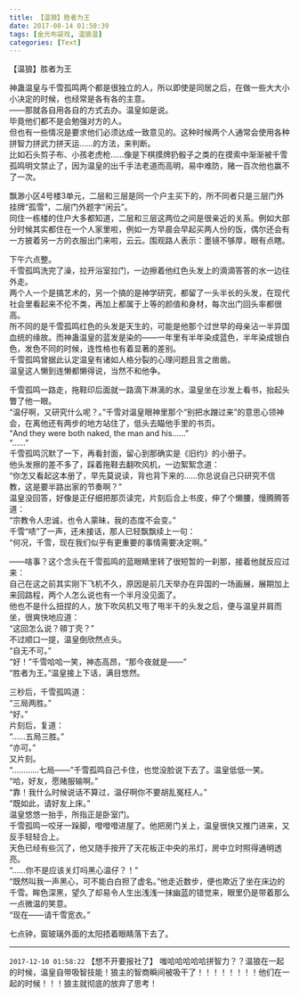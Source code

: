 ```yaml
---
title: 【温狼】胜者为王
date: 2017-08-14 01:50:39
tags: [金光布袋戏, 温狼温]
categories: [Text]
---
```


<p dir="ltr"  >【温狼】胜者为王<br /></p> 
<p dir="ltr"  >神蛊温皇与千雪孤鸣两个都是很独立的人，所以即使是同居之后，在做一些大大小小决定的时候，也经常是各有各的主意。<br />——那就各自用各自的方式去办。温皇如是说。<br />毕竟他们都不是会勉强对方的人。<br />但也有一些情况是要求他们必须达成一致意见的。这种时候两个人通常会使用各种拼智力拼武力拼天运……的方法，来判断。<br />比如石头剪子布、小孩老虎枪……像是下棋摸牌扔骰子之类的在摸索中渐渐被千雪孤鸣明文禁止了，因为温皇的出千手法老道而高明，易中难防，赌一百次他也赢不了一次。</p> 
<p dir="ltr"  >飘渺小区4号楼3单元，二层和三层是同一个户主买下的，所不同者只是三层门外挂牌“孤雪”，二层门外题字“闲云”。<br />同住一栋楼的住户大多都知道，二层和三层这两位之间是很亲近的关系。例如大部分时候其实都住在一个人家里啦，例如一方早晨会早起买两人份的饭，偶尔还会有一方披着另一方的衣服出门来啦，云云。围观路人表示：墨镜不够厚，眼有点瞎。</p> 
<p dir="ltr"  >下午六点整。<br />千雪孤鸣洗完了澡，拉开浴室拉门，一边擦着他红色头发上的滴滴答答的水一边往外走。<br />两个人一个是搞艺术的，另一个搞的是神学研究，都留了一头半长的头发，在现代社会里看起来不伦不类，再加上都属于上等的颜值和身材，每次出门回头率都很高。<br />所不同的是千雪孤鸣红色的头发是天生的，可能是他那个过世早的母亲沾一半异国血统的缘故。而神蛊温皇的蓝发是染的——一年里有半年染成蓝色，半年染成银白色，发色不同的时候，连性格也有着显著的差别。<br />千雪孤鸣曾据此认定温皇有诸如人格分裂的心理问题且言之凿凿。<br />温皇这人懒到连懒都懒得说，当然不和他争。</p> 
<p dir="ltr"  >千雪孤鸣一路走，拖鞋印后面就一路滴下淋漓的水，温皇坐在沙发上看书，抬起头瞥了他一眼。<br />“温仔啊，又研究什么呢？。”千雪对温皇眼神里那个“别把水蹭过来”的意思心领神会，在离他还有两步的地方站住了，低头去瞄他手里的书页。<br />“And they were both naked, the man and his……”<br />“……”<br />千雪孤鸣沉默了一下，再看封面，留心到那确实是《旧约》的小册子。<br />他头发擦的差不多了，踩着拖鞋去翻吹风机，一边絮絮念道：<br />“你怎又看起这本册了，早先莫说读，背也背下来的……你总说自己只研究不信教，这是要半路出家的节奏啊？”<br />温皇没回答，好像是正仔细把那页读完，片刻后合上书皮，伸了个懒腰，慢腾腾答道：<br />“宗教令人忠诚，也令人蒙昧，我的态度不会变。”<br />千雪“啧”了一声，还未接话，那人已轻飘飘续上一句：<br />“何况，千雪，现在我们似乎有更重要的事情需要决定啊。”</p> 
<p dir="ltr"  >——啥事？这个念头在千雪孤鸣的蓝眼睛里转了很短暂的一刹那，接着他就反应过来：<br />自己在这之前其实刚下飞机不久，原因是前几天举办在异国的一场画展，展期加上来回路程，两个人怎么说也有一个半月没见面了。<br />他也不是什么扭捏的人，放下吹风机又甩了甩半干的头发之后，便与温皇并肩而坐，很爽快地应道：<br />“这回怎么说？顇丁壳？”<br />不过顺口一提，温皇倒欣然点头。<br />“自无不可。”<br />“好！”千雪哈哈一笑，神态高昂，“那今夜就是——”<br />“胜者为王。”温皇接上下话，满目悠然。</p> 
<p dir="ltr"  >三秒后，千雪孤鸣道：<br />“三局两胜。”<br />“好。”<br />片刻后，复道：<br />“……五局三胜。”<br />“亦可。”<br />又片刻。<br />“…………七局——”千雪孤鸣自己卡住，也觉没脸说下去了。温皇低低一笑。<br />“哈，好友，愿赌服输啊。”<br />“靠！我什么时候说话不算过，温仔啊你不要胡乱冤枉人。”<br />“既如此，请好友上床。”<br />温皇悠悠一抬手，所指正是卧室门。<br />千雪孤鸣一咬牙一跺脚，噔噔噔进屋了。他把房门关上，温皇很快又推门进来，又反手轻轻合上。<br />天色已经有些沉了，他又随手按开了天花板正中央的吊灯，房中立时照得通明透亮。<br />“……你不是应该关灯吗黑心温仔？！”<br />“既然叫我一声黑心，可不能白白担了虚名。”他走近数步，便也欺近了坐在床边的千雪。眸色深黑，望久了却易令人生出浅浅一抹幽蓝的错觉来，眼里仍是带着那么一点微温的笑意。<br />“现在——请千雪宽衣。”</p> 
<p dir="ltr"  >七点钟，窗玻璃外面的太阳捂着眼睛落下去了。</p>

<!-- more -->

---

`2017-12-10 01:58:22` 【想不开要报社了】 嗤哈哈哈哈哈拼智力？？温狼在一起的时候，温皇自带吸智技能！狼主的智商瞬间被吸干了！！！！！！！！他们在一起的时候！！！狼主就彻底的放弃了思考！
